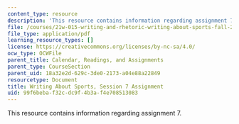 ```yaml
---
content_type: resource
description: 'This resource contains information regarding assignment 7. '
file: /courses/21w-015-writing-and-rhetoric-writing-about-sports-fall-2013/99f6bebaf32cdc9f4b3af4e708513083_MIT21W_015F13_Assignment7.pdf
file_type: application/pdf
learning_resource_types: []
license: https://creativecommons.org/licenses/by-nc-sa/4.0/
ocw_type: OCWFile
parent_title: Calendar, Readings, and Assignments
parent_type: CourseSection
parent_uid: 18a32e2d-629c-3de0-2173-a04e88a22849
resourcetype: Document
title: Writing About Sports, Session 7 Assignment
uid: 99f6beba-f32c-dc9f-4b3a-f4e708513083
---
```

This resource contains information regarding assignment 7. 